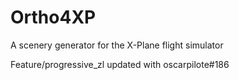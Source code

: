 # Ortho4XP
A scenery generator for the X-Plane flight simulator

Feature/progressive_zl updated with oscarpilote#186
